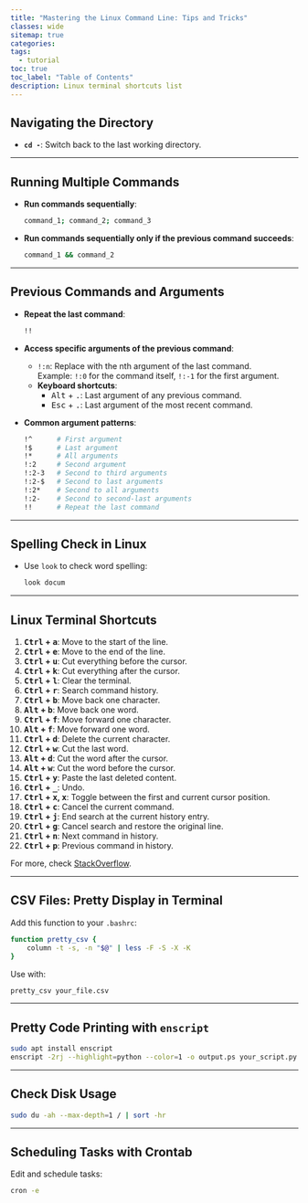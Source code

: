 ```yaml
---
title: "Mastering the Linux Command Line: Tips and Tricks"
classes: wide
sitemap: true
categories:
tags:
  - tutorial
toc: true
toc_label: "Table of Contents"
description: Linux terminal shortcuts list
---
```



## Navigating the Directory
- **`cd -`**: Switch back to the last working directory.

---

## Running Multiple Commands

- **Run commands sequentially**:
  ```bash
  command_1; command_2; command_3
  ```

- **Run commands sequentially only if the previous command succeeds**:
  ```bash
  command_1 && command_2
  ```

---

## Previous Commands and Arguments

- **Repeat the last command**:
  ```bash
  !!
  ```

- **Access specific arguments of the previous command**:
  - `!:n`: Replace with the nth argument of the last command.  
    Example: `!:0` for the command itself, `!:-1` for the first argument.
  - **Keyboard shortcuts**:
    - <kbd>Alt</kbd> + <kbd>.</kbd>: Last argument of any previous command.
    - <kbd>Esc</kbd> + <kbd>.</kbd>: Last argument of the most recent command.

- **Common argument patterns**:
  ```bash
  !^      # First argument
  !$      # Last argument
  !*      # All arguments
  !:2     # Second argument
  !:2-3   # Second to third arguments
  !:2-$   # Second to last arguments
  !:2*    # Second to all arguments
  !:2-    # Second to second-last arguments
  !!      # Repeat the last command
  ```

---

## Spelling Check in Linux
- Use `look` to check word spelling:
  ```bash
  look docum
  ```

---

## Linux Terminal Shortcuts

1. **<kbd>Ctrl</kbd> + <kbd>a</kbd>**: Move to the start of the line.
2. **<kbd>Ctrl</kbd> + <kbd>e</kbd>**: Move to the end of the line.
3. **<kbd>Ctrl</kbd> + <kbd>u</kbd>**: Cut everything before the cursor.
4. **<kbd>Ctrl</kbd> + <kbd>k</kbd>**: Cut everything after the cursor.
5. **<kbd>Ctrl</kbd> + <kbd>l</kbd>**: Clear the terminal.
6. **<kbd>Ctrl</kbd> + <kbd>r</kbd>**: Search command history.
7. **<kbd>Ctrl</kbd> + <kbd>b</kbd>**: Move back one character.
8. **<kbd>Alt</kbd> + <kbd>b</kbd>**: Move back one word.
9. **<kbd>Ctrl</kbd> + <kbd>f</kbd>**: Move forward one character.
10. **<kbd>Alt</kbd> + <kbd>f</kbd>**: Move forward one word.
11. **<kbd>Ctrl</kbd> + <kbd>d</kbd>**: Delete the current character.
12. **<kbd>Ctrl</kbd> + <kbd>w</kbd>**: Cut the last word.
13. **<kbd>Alt</kbd> + <kbd>d</kbd>**: Cut the word after the cursor.
14. **<kbd>Alt</kbd> + <kbd>w</kbd>**: Cut the word before the cursor.
15. **<kbd>Ctrl</kbd> + <kbd>y</kbd>**: Paste the last deleted content.
16. **<kbd>Ctrl</kbd> + <kbd>_</kbd>**: Undo.
17. **<kbd>Ctrl</kbd> + <kbd>x</kbd>, <kbd>x</kbd>**: Toggle between the first and current cursor position.
18. **<kbd>Ctrl</kbd> + <kbd>c</kbd>**: Cancel the current command.
19. **<kbd>Ctrl</kbd> + <kbd>j</kbd>**: End search at the current history entry.
20. **<kbd>Ctrl</kbd> + <kbd>g</kbd>**: Cancel search and restore the original line.
21. **<kbd>Ctrl</kbd> + <kbd>n</kbd>**: Next command in history.
22. **<kbd>Ctrl</kbd> + <kbd>p</kbd>**: Previous command in history.

For more, check [StackOverflow](https://stackoverflow.com/questions/9679776/how-do-i-clear-delete-the-current-line-in-terminal).

---

## CSV Files: Pretty Display in Terminal
Add this function to your `.bashrc`:
```bash
function pretty_csv {
    column -t -s, -n "$@" | less -F -S -X -K
}
```
Use with:
```bash
pretty_csv your_file.csv
```

---

## Pretty Code Printing with `enscript`
```bash
sudo apt install enscript
enscript -2rj --highlight=python --color=1 -o output.ps your_script.py
```

---

## Check Disk Usage
```bash
sudo du -ah --max-depth=1 / | sort -hr
```

---

## Scheduling Tasks with Crontab
Edit and schedule tasks:
```bash
cron -e
```
